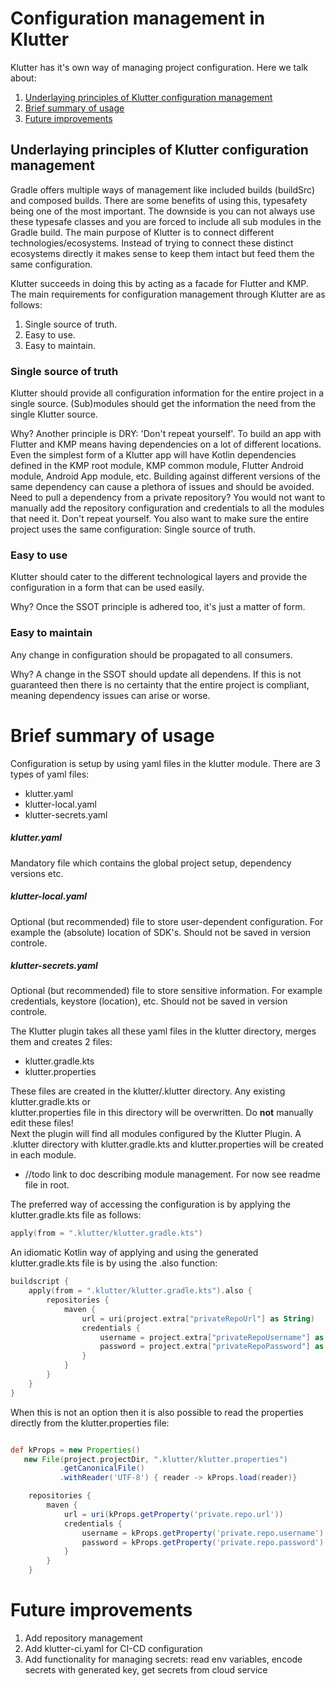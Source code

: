 # Configuration management in Klutter

Klutter has it's own way of managing project configuration. Here we talk about:
1. [Underlaying principles of Klutter configuration management](#Underlaying-principles-of-Klutter-configuration-management)
2. [Brief summary of usage](#Brief-summary-of-usage)
3. [Future improvements](#Future-improvements)


## Underlaying principles of Klutter configuration management
Gradle offers multiple ways of management like included builds (buildSrc) and composed builds. 
There are some benefits of using this, typesafety being one of the most important. The downside is you 
can not always use these typesafe classes and you are forced to include all sub modules in the Gradle build. 
The main purpose of Klutter is to connect different technologies/ecosystems. Instead of trying to 
connect these distinct ecosystems directly it makes sense to keep them intact but feed them the same
configuration. 

Klutter succeeds in doing this by acting as a facade for Flutter and KMP. The main requirements 
for configuration management through Klutter are as follows:

1. Single source of truth.
2. Easy to use.
3. Easy to maintain.

### Single source of truth
Klutter should provide all configuration information for the entire project in a single source.
(Sub)modules should get the information the need from the single Klutter source.

Why? Another principle is DRY: 'Don't repeat yourself'. To build an app with Flutter and KMP means having dependencies 
on a lot of different locations. Even the simplest form of a Klutter app will have Kotlin dependencies defined in the
KMP root module, KMP common module, Flutter Android module, Android App module, etc. Building against different
versions of the same dependency can cause a plethora of issues and should be avoided. Need to pull a dependency
from a private repository? You would not want to manually add the repository configuration and credentials to 
all the modules that need it. Don't repeat yourself. You also want to make sure the entire project uses the same
configuration: Single source of truth.

### Easy to use
Klutter should cater to the different technological layers and provide the configuration in a form that can be used easily.

Why? Once the SSOT principle is adhered too, it's just a matter of form.

### Easy to maintain
Any change in configuration should be propagated to all consumers.

Why? A change in the SSOT should update all dependens. If this is not guaranteed then there is no certainty that the
entire project is compliant, meaning dependency issues can arise or worse.


# Brief summary of usage
Configuration is setup by using yaml files in the klutter module. There are 3 types of yaml files:
- klutter.yaml
- klutter-local.yaml
- klutter-secrets.yaml

##### klutter.yaml
Mandatory file which contains the global project setup, dependency versions etc.

##### klutter-local.yaml
Optional (but recommended) file to store user-dependent configuration. For example
the (absolute) location of SDK's. Should not be saved in version controle.

##### klutter-secrets.yaml
Optional (but recommended) file to store sensitive information. For example credentials, keystore (location), etc.
Should not be saved in version controle.

The Klutter plugin takes all these yaml files in the klutter directory, merges them and creates 2 files:
- klutter.gradle.kts
- klutter.properties

These files are created in the klutter/.klutter directory. Any existing klutter.gradle.kts or  
klutter.properties file in this directory will be overwritten. Do <b>not</b> manually edit these files!  
Next the plugin will find all modules configured by the Klutter Plugin. A .klutter directory
with klutter.gradle.kts and klutter.properties will be created in each module. 
- //todo link to doc describing module management. For now see readme file in root.

The preferred way of accessing the configuration is by applying the klutter.gradle.kts file as follows:

```kotlin
apply(from = ".klutter/klutter.gradle.kts")
```

An idiomatic Kotlin way of applying and using the generated klutter.gradle.kts file is
by using the .also function:

```kotlin
buildscript {
    apply(from = ".klutter/klutter.gradle.kts").also {
        repositories {
            maven {
                url = uri(project.extra["privateRepoUrl"] as String)
                credentials {
                    username = project.extra["privateRepoUsername"] as String
                    password = project.extra["privateRepoPassword"] as String
                }
            }
        }
    }
}
```

When this is not an option then it is also possible to read the properties directly from the klutter.properties file:


```groovy

def kProps = new Properties()
   new File(project.projectDir, ".klutter/klutter.properties")
           .getCanonicalFile()
           .withReader('UTF-8') { reader -> kProps.load(reader)}

    repositories {
        maven {
            url = uri(kProps.getProperty('private.repo.url'))
            credentials {
                username = kProps.getProperty('private.repo.username')
                password = kProps.getProperty('private.repo.password')
            }
        }
    }

```


# Future improvements

1. Add repository management 
2. Add klutter-ci.yaml for CI-CD configuration
3. Add functionality for managing secrets: read env variables, encode secrets with generated key, get secrets from cloud service
   